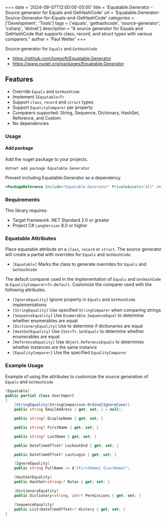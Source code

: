+++
date = '2024-09-07T12:00:00-05:00'
title = 'Equatable.Generator - Source generator for Equals and GetHashCode'
url = 'Equatable.Generator-Source-Generator-for-Equals-and-GetHashCode'
categories = ['Development', 'Tools']
tags = ['equals', 'gethashcode', 'source-generator', 'csharp', 'dotnet']
description = "A source generator for Equals and GetHashCode that supports class, record, and struct types with various comparers."
author = 'Paul Welter'
+++


Source generator for `Equals` and `GetHashCode`

* <https://github.com/loresoft/Equatable.Generator>
* <https://www.nuget.org/packages/Equatable.Generator>

## Features

* Override `Equals` and `GetHashCode`
* Implement `IEquatable<T>`
* Support `class`, `record` and `struct` types
* Support `EqualityComparer` per property
* Comparers supported: String, Sequence, Dictionary, HashSet, Reference, and Custom
* No dependencies

### Usage

#### Add package

Add the nuget package to your projects.

`dotnet add package Equatable.Generator`

Prevent including Equatable.Generator as a dependency

```xml
<PackageReference Include="Equatable.Generator" PrivateAssets="all" />
```

### Requirements

This library requires:

* Target framework .NET Standard 2.0 or greater
* Project C# `LangVersion` 8.0 or higher

### Equatable Attributes

Place equatable attribute on a `class`, `record` or `struct`.  The source generator will create a partial with overrides for `Equals` and `GetHashCode`.

* `[Equatable]` Marks the class to generate overrides for `Equals` and `GetHashCode`

 The default comparer used in the implementation of `Equals` and `GetHashCode` is `EqualityComparer<T>.Default`.  Customize the comparer used with the following attributes.

* `[IgnoreEquality]` Ignore property in `Equals` and `GetHashCode` implementations
* `[StringEquality]` Use specified `StringComparer` when comparing strings
* `[SequenceEquality]` Use `Enumerable.SequenceEqual` to determine whether enumerables are equal
* `[DictionaryEquality]` Use to determine if dictionaries are equal
* `[HashSetEquality]` Use `ISet<T>.SetEquals` to determine whether enumerables are equal
* `[ReferenceEquality]` Use `Object.ReferenceEquals` to determines whether instances are the same instance
* `[EqualityComparer]` Use the specified `EqualityComparer`

### Example Usage

Example of using the attributes to customize the source generation of `Equals` and `GetHashCode`

``` c#
[Equatable]
public partial class UserImport
{
    [StringEquality(StringComparison.OrdinalIgnoreCase)]
    public string EmailAddress { get; set; } = null!;

    public string? DisplayName { get; set; }

    public string? FirstName { get; set; }

    public string? LastName { get; set; }

    public DateTimeOffset? LockoutEnd { get; set; }

    public DateTimeOffset? LastLogin { get; set; }

    [IgnoreEquality]
    public string FullName => $"{FirstName} {LastName}";

    [HashSetEquality]
    public HashSet<string>? Roles { get; set; }

    [DictionaryEquality]
    public Dictionary<string, int>? Permissions { get; set; }

    [SequenceEquality]
    public List<DateTimeOffset>? History { get; set; }
}
```

